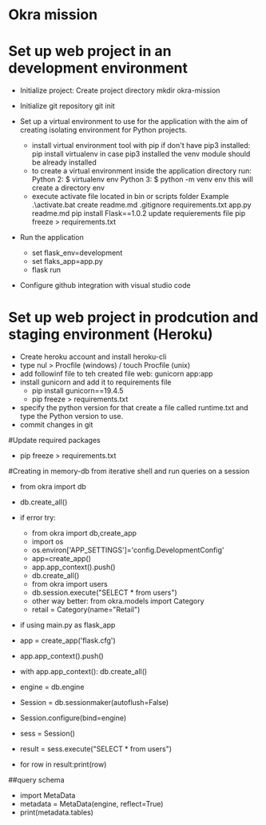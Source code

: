# Okra mission

# Set up web project in an development environment

 - Initialize project: Create project directory mkdir okra-mission
 - Initialize git repository git init
 - Set up a virtual environment to use for the application with the aim of creating isolating environment for Python projects.
    * install virtual environment tool with pip if don't have pip3 installed: pip install virtualenv in case pip3 installed the venv module should be already installed
    * to create a virtual environment inside the application directory run:
     Python 2: $ virtualenv env
     Python 3: $ python -m venv env
     this will create a directory env
    * execute activate file located in bin or scripts folder Example .\activate.bat
     create readme.md .gitignore requirements.txt app.py readme.md
     pip install Flask==1.0.2
     update requierements file pip freeze > requirements.txt
 - Run the application
      * set flask_env=development
      * set flaks_app=app.py
      * flask run

 - Configure github integration with visual studio code

# Set up web project in prodcution and staging environment (Heroku)
 - Create heroku account and install heroku-cli
 - type nul > Procfile (windows) / touch Procfile (unix)
 - add followinf file to teh created file web: gunicorn app:app
 - install gunicorn and add it to requirements file
      * pip install gunicorn==19.4.5
      * pip freeze > requirements.txt
 - specify the python version for that create a file called runtime.txt and type the
 Python version to use.
 - commit changes in git

#Update required packages
 - pip freeze > requirements.txt

#Creating in memory-db from iterative shell and run queries on a session
 - from okra import db
 - db.create_all()
 - if error try:
     - from okra import db,create_app
     - import os
     - os.environ['APP_SETTINGS']='config.DevelopmentConfig'
     - app=create_app()
     - app.app_context().push()
     - db.create_all()
     - from okra import users
     - db.session.execute("SELECT * from users")
     - other way better: from okra.models import Category
     - retail = Category(name="Retail")
 
 - if using main.py as flask_app    
 - app = create_app('flask.cfg')
 - app.app_context().push()
 - with app.app_context(): db.create_all()
 - engine = db.engine
 - Session = db.sessionmaker(autoflush=False)
 - Session.configure(bind=engine)
 - sess = Session()
 - result = sess.execute("SELECT * from users")
 - for row in result:print(row)

##query schema
 - import MetaData
 - metadata = MetaData(engine, reflect=True)
 - print(metadata.tables)

